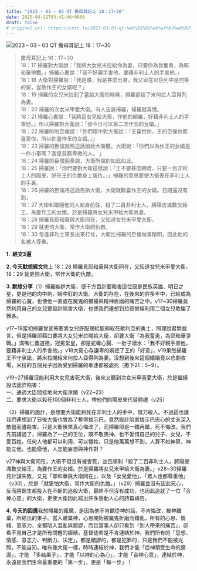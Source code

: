 ```yaml
---
title: "2023 – 03 – 03 QT 撒母耳記上 18：17~30"
date: 2025-04-12T03:41:46+0800
draft: false
# original_url: https://cmtc.tw/2023-03-03-qt-%e6%92%92%e6%af%8d%e8%80%b3%e8%a8%98%e4%b8%8a-18%ef%bc%9a1730
---
```


![2023 – 03 – 03 QT 撒母耳記上 18：17\~30](/images/qt.jpg  "2023 – 03 – 03 QT 撒母耳記上 18：17\~30")

> 撒母耳記上 18：17\~30  
> 18：17 掃羅對大衛說：「我將大女兒米拉給你為妻，只要你為我奮勇，為耶和華爭戰。」掃羅心裏說：「我不好親手害他，要藉非利士人的手害他。」  
> 18：18 大衛對掃羅說：「我是誰，我是甚麼出身，我父家在以色列中是何等的家，豈敢作王的女婿呢？」  
> 18：19 掃羅的女兒米拉到了當給大衛的時候，掃羅卻給了米何拉人亞得列為妻。  
> 18：20 掃羅的次女米甲愛大衛。有人告訴掃羅，掃羅就喜悅。  
> 18：21 掃羅心裏說：「我將這女兒給大衛，作他的網羅，好藉非利士人的手害他。」所以掃羅對大衛說：「你今日可以第二次作我的女婿。」  
> 18：22 掃羅吩咐臣僕說：「你們暗中對大衛說：『王喜悅你，王的臣僕也都喜愛你，所以你當作王的女婿。』」  
> 18：23 掃羅的臣僕就照這話說給大衛聽。大衛說：「你們以為作王的女婿是一件小事嗎？我是貧窮卑微的人。 」  
> 18：24 掃羅的臣僕回奏說，大衛所說的如此如此。  
> 18：25 掃羅說：「你們要對大衛這樣說：『王不要甚麼聘禮，只要一百非利士人的陽皮，好在王的仇敵身上報仇。』」掃羅的意思要使大衛喪在非利士人的手裏。  
> 18：26 掃羅的臣僕將這話告訴大衛，大衛就歡喜作王的女婿。日期還沒有到，  
> 18：27 大衛和跟隨他的人起身前往，殺了二百非利士人，將陽皮滿數交給王，為要作王的女婿。於是掃羅將女兒米甲給大衛為妻。  
> 18：28 掃羅見耶和華與大衛同在，又知道女兒米甲愛大衛，  
> 18：29 就更怕大衛，常作大衛的仇敵。  
> 18：30 每逢非利士軍長出來打仗，大衛比掃羅的臣僕做事精明，因此他的名被人尊重。

**1.  經文3遍**

**2. 今天默想經文**撒上 18：28 掃羅見耶和華與大衛同在，又知道女兒米甲愛大衛，  
18：29 就更怕大衛，常作大衛的仇敵。

**3. 默想分享**（1）掃羅嫉妒大衛，便千方百計要殺害這位既是民族英雄、明日之星，更是他的肉中刺，眼中釘的大衛。大衛的存在，在後來的許多年中，已經成為掃羅的心魔，也使他一直處在魔鬼的攪擾與精神折磨的痛苦之中。v17\~30掃羅竟然利用自己的女兒要設計陷害大衛，也使我們連想到拉班曾經利用二個女兒欺騙了雅各。

v17\~19當初掃羅曾宣佈要將女兒許配賜給能夠殺死歌利亞的勇士，照理說君無戲言，但是掃羅卻藉口要將大女兒米拉賜給大衛，卻要大衛「為我奮勇，為耶和華爭戰。」滿嘴仁義道德，冠冕堂皇，卻是蛇蠍心腸、一肚子壞水：「我不好親手害他，要藉非利士人的手害他。」v18大衛心存謙卑的婉拒了王的「好意」，v19果然掃羅王不守承諾，將米拉賜給米何拉人亞得列為妻。沒想到後來這個婚姻竟以悲劇收場，米拉的五個兒子因為受到掃羅的牽連都被處死（撒下21：5\~9）。

v19\~27掃羅沒能利用大女兒害死大衛，後來又聽到次女米甲喜愛大衛，於是繼續設法詭詐陷害：  
一、通過大臣間接地向大衛求婚（v22\~23）  
二、要求大衛以殺死100個非利士人，帶他們的陽皮來代替聘禮（v25）

（2）掃羅的詭計，是想要大衛能夠死在非利士人的手中，借刀殺人。不過這也讓我們連想到了日後大衛也曾為了奪得拔示巴，竟然設計陷害拔示巴忠心的丈夫深入敵營而遭殺害。只是大衛後來真心悔改了，而掃羅卻是一錯再錯，死不悔改。我們先前講過了，掃羅為了一己的王位，既不敬畏神、也不愛惜自己的兒子、女兒、不愛百姓，任何人他都可以利用、可以犧牲，只是他萬萬想不到，人算不如神算，神能立他，也能廢他，人怎能妄想與神作對？

v27神與大衛同在，大衛不但沒有被害死，並且順利「殺了二百非利士人，將陽皮滿數交給王，為要作王的女婿。於是掃羅將女兒米甲給大衛為妻。」v28\~30掃羅見計謀失敗，又見「耶和華與大衛同在」，以及「女兒愛他」、「眾人也都尊重他」（v30），於是「就更怕大衛，常作大衛的仇敵。」（v29）掃羅並沒有因此死心，反而將餘生都投入在不斷的追殺大衛，最終不但沒有成功，也因此造就了一位「合神心意」的大衛，更使大衛因此寫出許多感動人心的詩篇禱告。

**4. 今天的回應**我想掃羅的瘋魔，是因為他不肯聽從神的話，不肯悔改，被神離棄，所結出的果子。當人離棄神，心思開始被魔鬼折磨而錯亂，所有的心思、情緒、意志力，全都陷入混亂與錯謬，而且當事人卻只看到「別人帶來的痛苦」，卻看不見自己才是所有問題的癥結。基督徒若是不肯連結於神，我們所有的「思想、情感、意志力、判斷力、決定」，都是錯謬的，都是犯罪的，只是我們不能被光照，不能自知。唯有像大衛一樣，時時連結於神，我們才能「從神領受生命的泉源」，才能 「多結果子」，才能「以神的心為心」，才能「合神心意」。連結於神，永遠是我們生命最重要的「第一步」，更是「每一步」！